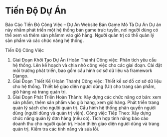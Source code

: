 # Tiến Độ Dự Án
Báo Cáo Tiến Độ Công Việc – Dự Án Website Bán Game
Mô Tả Dự Án
Dự án này nhằm phát triển một hệ thống bán game trực tuyến, nơi người dùng có thể xem và thêm sản phẩmm vào giỏ hàng. Người quản trị có thể quản lý sản phẩm và các chức năng hệ thống.

Tiến Độ Công Việc
1. Giai Đoạn Khởi Tạo Dự Án (Hoàn Thành)
Công việc:
Phân tích yêu cầu hệ thống.
Lên kế hoạch và chia nhỏ công việc cho các giai đoạn.
Cài đặt môi trường phát triển, bao gồm cấu hình cơ sở dữ liệu và framework Django.
2. Giai Đoạn Thiết Kế (Hoàn Thành)
Công việc:
Thiết kế sơ đồ cơ sở dữ liệu cho hệ thống.
Thiết kế giao diện người dùng (UI) cho trang sản phẩm, giỏ hàng và trang quản trị.
3. Giai Đoạn Phát Triển
Hoàn Thành:
Xây dựng các chức năng cơ bản: xem sản phẩm, thêm sản phẩm vào giỏ hàng, xem giỏ hàng.
Phát triển trang quản lý sách cho người quản trị.
Cấu hình hệ thống phân quyền người dùng (người dùng và quản trị viên).
Công việc Tiếp Theo:
Xây dựng chức năng quản lý đơn hàng (nếu có).
Tích hợp tính năng báo cáo doanh thu cho người quản trị.
Hoàn thiện giao diện người dùng và trang quản trị.
Kiểm tra các tính năng và sửa lỗi.